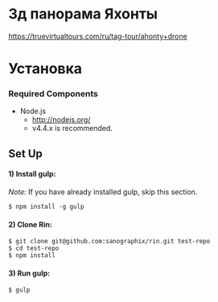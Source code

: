 # 3д панорама Яхонты
https://truevirtualtours.com/ru/tag-tour/ahonty+drone

# Установка
### Required Components

- Node.js
    - <http://nodejs.org/>
    - v4.4.x is recommended.

## Set Up

#### 1) Install gulp:

*Note:* If you have already installed gulp, skip this section.

    $ npm install -g gulp

#### 2) Clone Rin:

    $ git clone git@github.com:sanographix/rin.git test-repo
    $ cd test-repo
    $ npm install

#### 3) Run gulp:

    $ gulp

